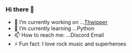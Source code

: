 ### Hi there 👋

- 🔭 I’m currently working on ...<a href="https://github.com/spidey711/Thwipper-bot">Thwipper</a>
- 🌱 I’m currently learning ...Python
- 📫 How to reach me: ...Discord  Email
- ⚡ Fun fact: I love rock music and superheroes
